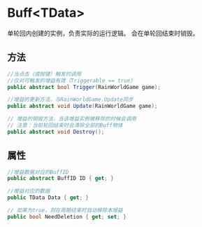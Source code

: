 <h1>Buff&lt;TData&gt;</h1>
单轮回内创建的实例，负责实际的运行逻辑。
会在单轮回结束时销毁。

<h2>方法</h2>

```csharp
//当点击（或按键）触发时调用
//仅对可触发的增益有效（Triggerable == true）
public abstract bool Trigger(RainWorldGame game);
```

```csharp
//增益的更新方法，与RainWorldGame.Update同步
public abstract void Update(RainWorldGame game);
```

```csharp
// 增益的销毁方法，当该增益实例被移除的时候会调用
// 注意：当前轮回结束时会清除全部的Buff物体
public abstract void Destroy();
```

<h2>属性</h2>

```csharp
//增益数据对应的BuffID
public abstract BuffID ID { get; }
```

```csharp
//增益对应的数据
public TData Data { get; }
```

```csharp
// 如果为true，则在周期结束时自动移除本增益
public bool NeedDeletion { get; set; }
```
